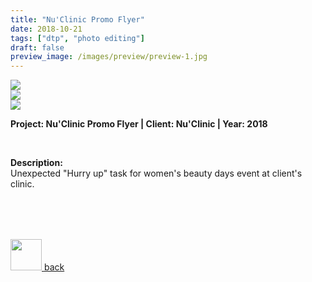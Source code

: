 ```yaml
---
title: "Nu'Clinic Promo Flyer"
date: 2018-10-21
tags: ["dtp", "photo editing"]
draft: false
preview_image: /images/preview/preview-1.jpg
---
```




<div class="col-adapt-single col">

<img class="my-2" src = "/images/content-dtp-nuclinic-flyer/content-dtp-nuclinic-flyer-1.jpg">


<div class="row-adapt-double row" style="margin: 0 !important;">
<div class="col mr-2" style="padding: 0 !important;">
<img class="my-2" src = "/images/content-dtp-nuclinic-flyer/content-dtp-nuclinic-flyer-2.jpg">
</div>
<div class="col ml-2" style="padding: 0 !important;">
<img class="my-2" src = "/images/content-dtp-nuclinic-flyer/content-dtp-nuclinic-flyer-3.jpg">
</div>
</div>


</div>


<div class="col-adapt-single col" style="margin-bottom: 5rem !important;">

	
**Project: Nu'Clinic Promo Flyer | Client: Nu'Clinic | Year: 2018**

<br>

**Description:**
<br>
Unexpected "Hurry up" task for women's beauty days event at client's clinic.




</div>




<div class="pages d-flex justify-content-center">

<a class="icon pages-icon" href="/" rel="prev">
<div class="pages-button justify-content-center">
<img src="/svg/arrow-icon-left.svg" width="50px" height="50px">
<span class="pages-icon-text">back</span>
</div>
</a>

</div>